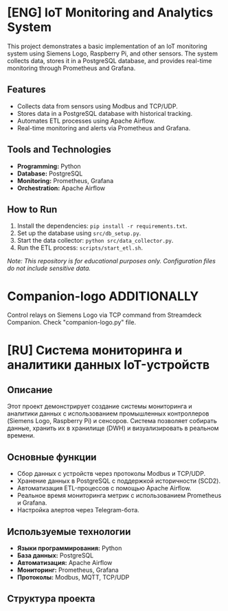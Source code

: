 # [ENG] IoT Monitoring and Analytics System

This project demonstrates a basic implementation of an IoT monitoring system using Siemens Logo, Raspberry Pi, and other sensors. The system collects data, stores it in a PostgreSQL database, and provides real-time monitoring through Prometheus and Grafana.

## Features
- Collects data from sensors using Modbus and TCP/UDP.
- Stores data in a PostgreSQL database with historical tracking.
- Automates ETL processes using Apache Airflow.
- Real-time monitoring and alerts via Prometheus and Grafana.

## Tools and Technologies
- **Programming:** Python
- **Database:** PostgreSQL
- **Monitoring:** Prometheus, Grafana
- **Orchestration:** Apache Airflow

## How to Run
1. Install the dependencies: `pip install -r requirements.txt`.
2. Set up the database using `src/db_setup.py`.
3. Start the data collector: `python src/data_collector.py`.
4. Run the ETL process: `scripts/start_etl.sh`.

*Note: This repository is for educational purposes only. Configuration files do not include sensitive data.*

# Сompanion-logo ADDITIONALLY
Control relays on Siemens Logo via TCP command from Streamdeck Companion. Check "companion-logo.py" file.

# [RU] Система мониторинга и аналитики данных IoT-устройств

## Описание
Этот проект демонстрирует создание системы мониторинга и аналитики данных с использованием промышленных контроллеров (Siemens Logo, Raspberry Pi) и сенсоров. Система позволяет собирать данные, хранить их в хранилище (DWH) и визуализировать в реальном времени.

## Основные функции
- Сбор данных с устройств через протоколы Modbus и TCP/UDP.
- Хранение данных в PostgreSQL с поддержкой историчности (SCD2).
- Автоматизация ETL-процессов с помощью Apache Airflow.
- Реальное время мониторинга метрик с использованием Prometheus и Grafana.
- Настройка алертов через Telegram-бота.

## Используемые технологии
- **Языки программирования:** Python
- **База данных:** PostgreSQL
- **Автоматизация:** Apache Airflow
- **Мониторинг:** Prometheus, Grafana
- **Протоколы:** Modbus, MQTT, TCP/UDP

## Структура проекта
